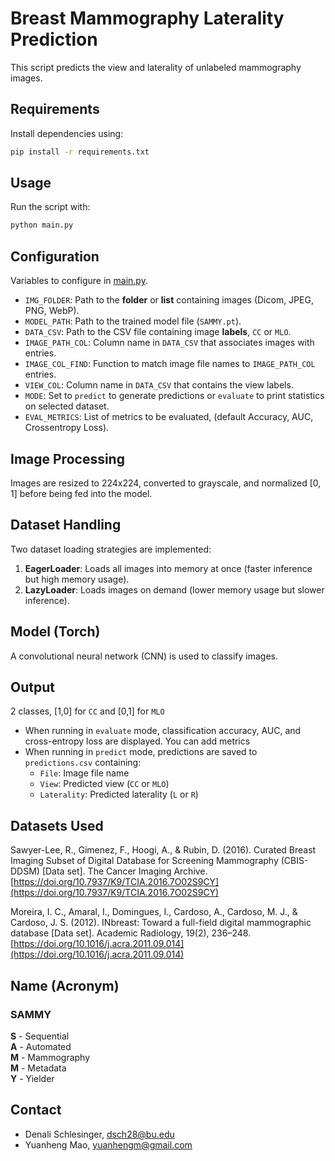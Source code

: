 # Breast Mammography Laterality Prediction

This script predicts the view and laterality of unlabeled mammography images.

## Requirements

Install dependencies using:

```sh
pip install -r requirements.txt
```

## Usage

Run the script with:

```sh
python main.py
```

## Configuration

Variables to configure in [main.py](https://github.com/dschlesinger/sammy-predict/blob/master/main.py#L60).

- `IMG_FOLDER`: Path to the **folder** or **list** containing images (Dicom, JPEG, PNG, WebP).
- `MODEL_PATH`: Path to the trained model file (`SAMMY.pt`).
- `DATA_CSV`: Path to the CSV file containing image **labels**, `CC` or `MLO`.
- `IMAGE_PATH_COL`: Column name in `DATA_CSV` that associates images with entries.
- `IMAGE_COL_FIND`: Function to match image file names to `IMAGE_PATH_COL` entries.
- `VIEW_COL`: Column name in `DATA_CSV` that contains the view labels.
- `MODE`: Set to `predict` to generate predictions or `evaluate` to print statistics on selected dataset.
- `EVAL_METRICS`: List of metrics to be evaluated, (default Accuracy, AUC, Crossentropy Loss).

## Image Processing

Images are resized to 224x224, converted to grayscale, and normalized [0, 1] before being fed into the model.

## Dataset Handling

Two dataset loading strategies are implemented:

1. **EagerLoader**: Loads all images into memory at once (faster inference but high memory usage).
2. **LazyLoader**: Loads images on demand (lower memory usage but slower inference).

## Model (Torch)

A convolutional neural network (CNN) is used to classify images.

## Output

2 classes, [1,0] for `CC` and [0,1] for `MLO`

- When running in `evaluate` mode, classification accuracy, AUC, and cross-entropy loss are displayed. You can add metrics
- When running in `predict` mode, predictions are saved to `predictions.csv` containing:
  - `File`: Image file name
  - `View`: Predicted view (`CC` or `MLO`)
  - `Laterality`: Predicted laterality (`L` or `R`)

## Datasets Used

Sawyer-Lee, R., Gimenez, F., Hoogi, A., & Rubin, D. (2016). Curated Breast Imaging Subset of Digital Database for Screening Mammography (CBIS-DDSM) [Data set]. The Cancer Imaging Archive. [https://doi.org/10.7937/K9/TCIA.2016.7O02S9CY](https://doi.org/10.7937/K9/TCIA.2016.7O02S9CY)

Moreira, I. C., Amaral, I., Domingues, I., Cardoso, A., Cardoso, M. J., & Cardoso, J. S. (2012). INbreast: Toward a full-field digital mammographic database [Data set]. Academic Radiology, 19(2), 236–248. [https://doi.org/10.1016/j.acra.2011.09.014](https://doi.org/10.1016/j.acra.2011.09.014)

## Name (Acronym)

### SAMMY

**S** - Sequential  
**A** - Automated  
**M** - Mammography  
**M** - Metadata  
**Y** - Yielder  

## Contact

- Denali Schlesinger, dsch28@bu.edu
- Yuanheng Mao, yuanhengm@gmail.com
